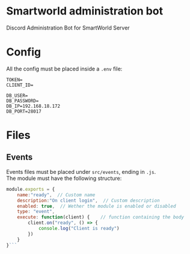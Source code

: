 # Smartworld administration bot
Discord Administration Bot for SmartWorld Server

# Config
All the config must be placed inside a `.env` file:   
```dotenv
TOKEN=
CLIENT_ID=

DB_USER=
DB_PASSWORD=
DB_IP=192.168.18.172
DB_PORT=28017
```
# Files
## Events
Events files must be placed under `src/events`, ending in `.js`.  
The module must have the following structure:
```js
module.exports = {
    name:"ready",  // Custom name
    description:"On client login",  // Custom description
    enabled: true,  // Wether the module is enabled or disabled
    type: "event",
    execute: function(client) {    // function containing the body
        client.on("ready", () => {
            console.log("Client is ready")
        })
    }
}```